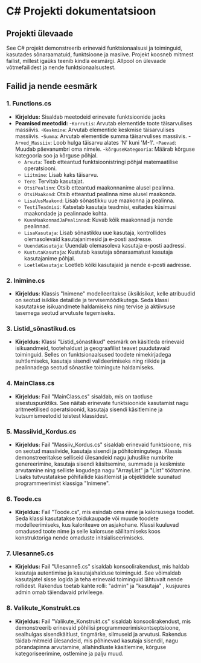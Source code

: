 # C# Projekti dokumentatsioon

## Projekti ülevaade

See C# projekt demonstreerib erinevaid funktsionaalsusi ja toiminguid, kasutades sõnaraamatuid, funktsioone ja masiive. Projekt koosneb mitmest failist, millest igaüks teenib kindla eesmärgi. Allpool on ülevaade võtmefailidest ja nende funktsionaalsustest.

## Failid ja nende eesmärk

### 1. **Functions.cs**
   - **Kirjeldus:** Sisaldab meetodeid erinevate funktsioonide jaoks
   - **Peamised meetodid:**
     -`Korrutis`: Arvutab elementide toote täisarvulises massiivis.
     -`Keskmine`: Arvutab elementide keskmise täisarvulises massiivis.
     -`Summa`: Arvutab elementide summa täisarvulises massiivis.
     -`Arved_Massiiv`: Loob hulga täisarvu alates 'N' kuni 'M-1'.
     -`Paevad`: Muudab päevanumbri oma nimele.
     -`kõrguseKategooria`: Määrab kõrguse kategooria soo ja kõrguse põhjal.
     - `Arvuta`: Teeb etteantud funktsioonistringi põhjal matemaatilise operatsiooni.
     - `Liitmine`: Lisab kaks täisarvu.
     - `Tere`: Tervitab kasutajat.
     - `OtsiPealinn`: Otsib etteantud maakonnanime alusel pealinna.
     - `OtsiMaakond`: Otsib etteantud pealinna nime alusel maakonda.
     - `LisaUusMaakond`: Lisab sõnastikku uue maakonna ja pealinna.
     - `TestiTeadmisi`: Katsetab kasutaja teadmisi, esitades küsimusi maakondade ja pealinnade kohta.
     - `KuvaMaakonnadJaPealinnad`: Kuvab kõik maakonnad ja nende pealinnad.
     - `LisaKasutaja`: Lisab sõnastikku uue kasutaja, kontrollides olemasolevaid kasutajanimesid ja e-posti aadresse.
     - `UuendaKasutaja`: Uuendab olemasoleva kasutaja e-posti aadressi.
     - `KustutaKasutaja`: Kustutab kasutaja sõnaraamatust kasutaja kasutajanime põhjal.
     - `LoetleKasutaja`: Loetleb kõiki kasutajaid ja nende e-posti aadresse.

### 2. **Inimine.cs**
   - **Kirjeldus:** Klassis "Inimene" modelleeritakse üksikisikut, kelle atribuudid on seotud isiklike detailide ja tervisemõõdikutega. Seda klassi kasutatakse isikuandmete haldamiseks ning tervise ja aktiivsuse tasemega seotud arvutuste tegemiseks.

### 3. **Listid_sõnastikud.cs**
   - **Kirjeldus:** Klassi "Listid_sônastikud" eesmärk on käsitleda erinevaid isikuandmeid, tootehaldust ja geograafilist teavet puudutavaid toiminguid. Selles on funktsionaalsused toodete nimekirjadega suhtlemiseks, kasutaja sisendi valideerimiseks ning riikide ja pealinnadega seotud sõnastike toimingute haldamiseks.

### 4. **MainClass.cs**
   - **Kirjeldus:** Fail "MainClass.cs" sisaldab, mis on taotluse sisestuspunktiks. See näitab erinevate funktsioonide kasutamist nagu aritmeetilised operatsioonid, kasutaja sisendi käsitlemine ja kutsumismeetodid teistest klassidest.

### 5. **Massiivid_Kordus.cs**
   - **Kirjeldus:** Fail "Massiiv_Kordus.cs" sisaldab erinevaid funktsioone, mis on seotud massiivide, kasutaja sisendi ja põhitoimingutega. Klassis demonstreeritakse selliseid ülesandeid nagu juhuslike numbrite genereerimine, kasutaja sisendi käsitsemine, summade ja keskmiste arvutamine ning selliste kogudega nagu "ArrayList" ja "List" töötamine. Lisaks tutvustatakse põhifailide käsitlemist ja objektidele suunatud programmeerimist klassiga "Inimene".

### 6. **Toode.cs**
   - **Kirjeldus:** Fail "Toode.cs", mis esindab oma nime ja kalorsusega toodet. Seda klassi kasutatakse toidukaupade või muude toodete modelleerimiseks, kus kaloriteave on asjakohane. Klassi kuuluvad omadused toote nime ja selle kalorsuse säilitamiseks koos konstruktoriga nende omaduste initsialiseerimiseks.

### 7. **Ulesanne5.cs**
   - **Kirjeldus:** Fail "Ulesanne5.cs" sisaldab konsoolirakendust, mis haldab kasutaja autentimise ja kasutajahalduse toiminguid. See võimaldab kasutajatel sisse logida ja teha erinevaid toiminguid lähtuvalt nende rollidest. Rakendus toetab kahte rolli: "admin" ja "kasutaja" , kusjuures admin omab täiendavaid privileege.

### 8. **Valikute_Konstrukt.cs**
   - **Kirjeldus:** Fail "Valikute_Konstrukt.cs" sisaldab konsoolirakendust, mis demonstreerib erinevaid põhilisi programmeerimiskontseptsioone, sealhulgas sisendkäitlust, tingmärke, silmuseid ja arvutusi. Rakendus täidab mitmeid ülesandeid, mis põhinevad kasutaja sisendil, nagu põrandapinna arvutamine, allahindluste käsitlemine, kõrguse kategoriseerimine, ostlemine ja palju muud.
